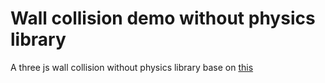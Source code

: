﻿# Wall collision demo without physics library
A three js wall collision without physics library base on [this](https://youtu.be/oom6R-M2lvQ)
